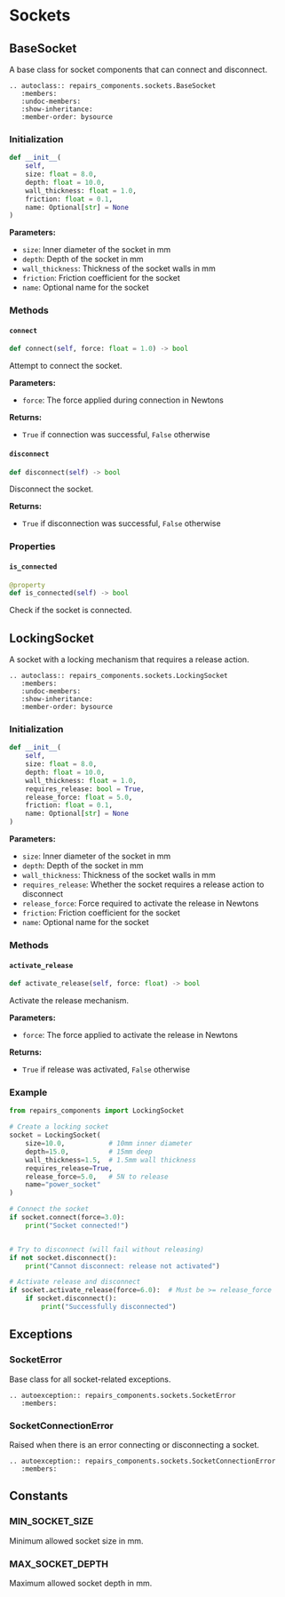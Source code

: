 # Sockets

## BaseSocket

A base class for socket components that can connect and disconnect.

```{eval-rst}
.. autoclass:: repairs_components.sockets.BaseSocket
   :members:
   :undoc-members:
   :show-inheritance:
   :member-order: bysource
```

### Initialization

```python
def __init__(
    self,
    size: float = 8.0,
    depth: float = 10.0,
    wall_thickness: float = 1.0,
    friction: float = 0.1,
    name: Optional[str] = None
)
```

**Parameters:**
- `size`: Inner diameter of the socket in mm
- `depth`: Depth of the socket in mm
- `wall_thickness`: Thickness of the socket walls in mm
- `friction`: Friction coefficient for the socket
- `name`: Optional name for the socket

### Methods

#### `connect`

```python
def connect(self, force: float = 1.0) -> bool
```

Attempt to connect the socket.

**Parameters:**
- `force`: The force applied during connection in Newtons

**Returns:**
- `True` if connection was successful, `False` otherwise

#### `disconnect`

```python
def disconnect(self) -> bool
```

Disconnect the socket.

**Returns:**
- `True` if disconnection was successful, `False` otherwise

### Properties

#### `is_connected`

```python
@property
def is_connected(self) -> bool
```

Check if the socket is connected.

## LockingSocket

A socket with a locking mechanism that requires a release action.

```{eval-rst}
.. autoclass:: repairs_components.sockets.LockingSocket
   :members:
   :undoc-members:
   :show-inheritance:
   :member-order: bysource
```

### Initialization

```python
def __init__(
    self,
    size: float = 8.0,
    depth: float = 10.0,
    wall_thickness: float = 1.0,
    requires_release: bool = True,
    release_force: float = 5.0,
    friction: float = 0.1,
    name: Optional[str] = None
)
```

**Parameters:**
- `size`: Inner diameter of the socket in mm
- `depth`: Depth of the socket in mm
- `wall_thickness`: Thickness of the socket walls in mm
- `requires_release`: Whether the socket requires a release action to disconnect
- `release_force`: Force required to activate the release in Newtons
- `friction`: Friction coefficient for the socket
- `name`: Optional name for the socket

### Methods

#### `activate_release`

```python
def activate_release(self, force: float) -> bool
```

Activate the release mechanism.

**Parameters:**
- `force`: The force applied to activate the release in Newtons

**Returns:**
- `True` if release was activated, `False` otherwise

### Example

```python
from repairs_components import LockingSocket

# Create a locking socket
socket = LockingSocket(
    size=10.0,           # 10mm inner diameter
    depth=15.0,          # 15mm deep
    wall_thickness=1.5,  # 1.5mm wall thickness
    requires_release=True,
    release_force=5.0,   # 5N to release
    name="power_socket"
)

# Connect the socket
if socket.connect(force=3.0):
    print("Socket connected!")


# Try to disconnect (will fail without releasing)
if not socket.disconnect():
    print("Cannot disconnect: release not activated")

# Activate release and disconnect
if socket.activate_release(force=6.0):  # Must be >= release_force
    if socket.disconnect():
        print("Successfully disconnected")
```

## Exceptions

### SocketError

Base class for all socket-related exceptions.

```{eval-rst}
.. autoexception:: repairs_components.sockets.SocketError
   :members:
```

### SocketConnectionError

Raised when there is an error connecting or disconnecting a socket.

```{eval-rst}
.. autoexception:: repairs_components.sockets.SocketConnectionError
   :members:
```

## Constants

### MIN_SOCKET_SIZE

Minimum allowed socket size in mm.

### MAX_SOCKET_DEPTH

Maximum allowed socket depth in mm.
